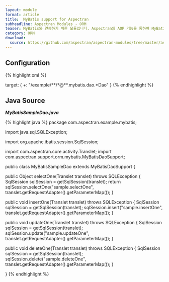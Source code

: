 ```yaml
---
layout: module
format: article
title:  MyBatis support for Aspectran
subheadline: Aspectran Modules - ORM
teaser: MyBatis와 연동하기 위한 모듈입니다. Aspectran의 AOP 기능을 통하여 MyBatis 트랜잭션(transaction)을 완벽히 처리할 수 있습니다.
category: ORM
download:
  source: https://github.com/aspectran/aspectran-modules/tree/master/aspectran-orm/src/main/java/com/aspectran/support/orm/mybatis
---
```


## Configuration

{% highlight xml %}
<bean id="sqlSessionFactory" class="com.aspectran.support.orm.mybatis.SqlSessionFactoryBean" scope="singleton">
    <property>
        <item name="configLocation" value="/WEB-INF/mybatis/mybatis-configuration.xml"/>
    </property>
</bean>

<bean id="sqlSessionTxAdvice" class="com.aspectran.support.orm.ibatis.SqlSessionTransactionAdvice" scope="prototype">
    <constructor>
        <argument>
            <item><reference bean="sqlSessionFactory"/></item>
        </argument>
    </constructor>
</bean>

<bean id="*" class="com.aspectran.example.mybatis.dao.*Dao" scope="singleton">
  <property>
    <item name="revelentAspectId" value="sqlmapTxAspect"/>
  </property>
</bean>

<aspect id="mybatisTxAspect">
    <joinpoint scope="translet">
        <pointcut>
            target: {
              +: "/example/**/*@**.mybatis.dao.*Dao"
            }
        </pointcut>
    </joinpoint>
    <advice bean="sqlSessionTxAdvice">
        <before>
            <action method="open"/>
        </before>
        <after>
            <action method="commit"/>
        </after>
        <finally>
            <action method="close"/>
        </finally>
      </advice>
</aspect>
{% endhighlight %}

## Java Source

***MyBatisSampleDao.java***

{% highlight java %}
package com.aspectran.example.mybatis;

import java.sql.SQLException;

import org.apache.ibatis.session.SqlSession;

import com.aspectran.core.activity.Translet;
import com.aspectran.support.orm.mybatis.MyBatisDaoSupport;

public class MyBatisSampleDao extends MyBatisDaoSupport {

  public Object selectOne(Translet translet) throws SQLException {
    SqlSession sqlSession = getSqlSession(translet);
    return sqlSession.selectOne("sample.selectOne", translet.getRequestAdapter().getParameterMap());
  }

  public void insertOne(Translet translet) throws SQLException {
    SqlSession sqlSession = getSqlSession(translet);
    sqlSession.insert("sample.insertOne", translet.getRequestAdapter().getParameterMap());
  }

  public void updateOne(Translet translet) throws SQLException {
    SqlSession sqlSession = getSqlSession(translet);
    sqlSession.update("sample.updateOne", translet.getRequestAdapter().getParameterMap());
  }

  public void deleteOne(Translet translet) throws SQLException {
    SqlSession sqlSession = getSqlSession(translet);
    sqlSession.delete("sample.deleteOne", translet.getRequestAdapter().getParameterMap());
  }

}
{% endhighlight %}
